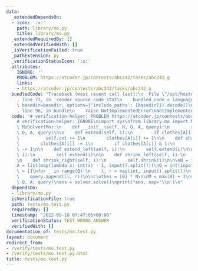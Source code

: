 ```yaml
---
data:
  _extendedDependsOn:
  - icon: ':x:'
    path: library/mo.py
    title: library/mo.py
  _extendedRequiredBy: []
  _extendedVerifiedWith: []
  _isVerificationFailed: true
  _pathExtension: py
  _verificationStatusIcon: ':x:'
  attributes:
    IGNORE: ''
    PROBLEM: https://atcoder.jp/contests/abc242/tasks/abc242_g
    links:
    - https://atcoder.jp/contests/abc242/tasks/abc242_g
  bundledCode: "Traceback (most recent call last):\n  File \"/opt/hostedtoolcache/PyPy/3.7.13/x64/site-packages/onlinejudge_verify/documentation/build.py\"\
    , line 71, in _render_source_code_stat\n    bundled_code = language.bundle(stat.path,\
    \ basedir=basedir, options={'include_paths': [basedir]}).decode()\n  File \"/opt/hostedtoolcache/PyPy/3.7.13/x64/site-packages/onlinejudge_verify/languages/python.py\"\
    , line 96, in bundle\n    raise NotImplementedError\nNotImplementedError\n"
  code: "# verification-helper: PROBLEM https://atcoder.jp/contests/abc242/tasks/abc242_g\n\
    # verification-helper: IGNORE\nimport sys\nfrom library.mo import Mo\n\n\nclass\
    \ MoSolver(Mo):\n    def __init__(self, N, Q, A, query):\n        super().__init__(N,\
    \ Q, A, query)\n\n    def extend(self, i):\n        if clothes[A[i]] & 1:\n  \
    \          self.cnt += 1\n        clothes[A[i]] += 1\n\n    def shrink(self, i):\n\
    \        clothes[A[i]] -= 1\n        if clothes[A[i]] & 1:\n            self.cnt\
    \ -= 1\n\n    def extend_left(self, i):\n        self.extend(i)\n\n    def extend_right(self,\
    \ i):\n        self.extend(i)\n\n    def shrink_left(self, i):\n        self.shrink(i)\n\
    \n    def shrink_right(self, i):\n        self.shrink(i)\n\n\nN = int(input())\n\
    A = list(map(lambda x: int(x) - 1, input().split()))\nQ = int(input())\nquery\
    \ = []\nfor _ in range(Q):\n    l, r = map(int, input().split())\n    l -= 1\n\
    \    query.append((l, r))\n\nclothes = [0] * N\n\nM = max(A) + 1\nsolver = MoSolver(N,\
    \ Q, A, query)\nans = solver.solve()\nprint(*ans, sep='\\n')\n"
  dependsOn:
  - library/mo.py
  isVerificationFile: true
  path: tests/mo.test.py
  requiredBy: []
  timestamp: '2022-09-18 07:47:05+00:00'
  verificationStatus: TEST_WRONG_ANSWER
  verifiedWith: []
documentation_of: tests/mo.test.py
layout: document
redirect_from:
- /verify/tests/mo.test.py
- /verify/tests/mo.test.py.html
title: tests/mo.test.py
---
```

